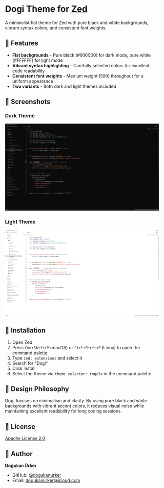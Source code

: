 # Dogi Theme for [Zed](https://zed.dev/)

A minimalist flat theme for Zed with pure black and white backgrounds, vibrant syntax colors, and consistent font weights.

## 🎨 Features

- **Flat backgrounds** - Pure black (#000000) for dark mode, pure white (#FFFFFF) for light mode
- **Vibrant syntax highlighting** - Carefully selected colors for excellent code readability
- **Consistent font weights** - Medium weight (500) throughout for a uniform appearance
- **Two variants** - Both dark and light themes included

## 📸 Screenshots

### Dark Theme

![Dogi Dark Theme](assets/dark.png)

### Light Theme

![Dogi Light Theme](assets/light.png)

## 🚀 Installation

1. Open Zed
2. Press `Cmd+Shift+P` (macOS) or `Ctrl+Shift+P` (Linux) to open the command palette
3. Type `zed: extensions` and select it
4. Search for "Dogi"
5. Click Install
6. Select the theme via `theme selector: toggle` in the command palette

## 🎯 Design Philosophy

Dogi focuses on minimalism and clarity. By using pure black and white backgrounds with vibrant accent colors, it reduces visual noise while maintaining excellent readability for long coding sessions.

## 📝 License

[Apache License 2.0](LICENSE)

## 👤 Author

**Doğukan Ürker**

- GitHub: [@dogukanurker](https://github.com/dogukanurker)
- Email: dogukanurker@icloud.com
